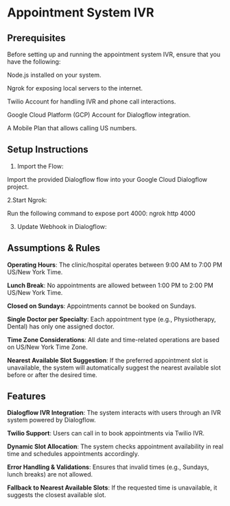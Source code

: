 # Appointment System IVR

## Prerequisites

Before setting up and running the appointment system IVR, ensure that you have the following:

Node.js installed on your system.

Ngrok for exposing local servers to the internet.

Twilio Account for handling IVR and phone call interactions.

Google Cloud Platform (GCP) Account for Dialogflow integration.

A Mobile Plan that allows calling US numbers.

## Setup Instructions

1. Import the Flow:

Import the provided Dialogflow flow into your Google Cloud Dialogflow project.

2.Start Ngrok:

Run the following command to expose port 4000: ngrok http 4000

3. Update Webhook in Dialogflow:

## Assumptions & Rules

**Operating Hours**: The clinic/hospital operates between 9:00 AM to 7:00 PM US/New York Time.

**Lunch Break**: No appointments are allowed between 1:00 PM to 2:00 PM US/New York Time.

**Closed on Sundays**: Appointments cannot be booked on Sundays.

**Single Doctor per Specialty**: Each appointment type (e.g., Physiotherapy, Dental) has only one assigned doctor.

**Time Zone Considerations**: All date and time-related operations are based on US/New York Time Zone.

**Nearest Available Slot Suggestion**: If the preferred appointment slot is unavailable, the system will automatically suggest the nearest available slot before or after the desired time.

## Features

**Dialogflow IVR Integration**: The system interacts with users through an IVR system powered by Dialogflow.

**Twilio Support**: Users can call in to book appointments via Twilio IVR.

**Dynamic Slot Allocation**: The system checks appointment availability in real time and schedules appointments accordingly.

**Error Handling & Validations**: Ensures that invalid times (e.g., Sundays, lunch breaks) are not allowed.

**Fallback to Nearest Available Slots**: If the requested time is unavailable, it suggests the closest available slot.



